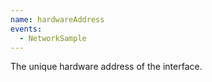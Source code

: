 ```yaml
---
name: hardwareAddress
events:
  - NetworkSample
---
```


The unique hardware address of the interface.